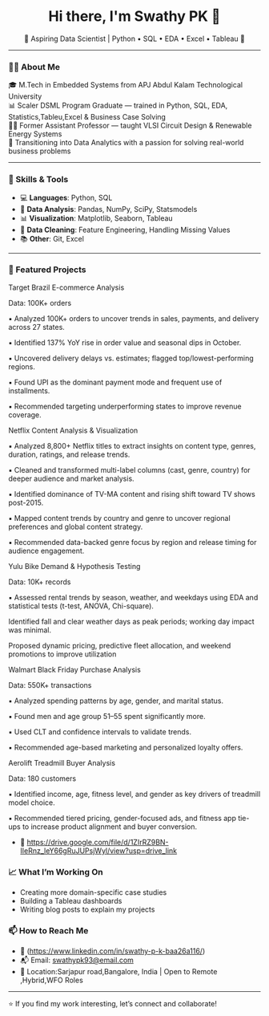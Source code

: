 <h1 align="center">Hi there, I'm Swathy PK 👋</h1>

<p align="center">
  🌟 Aspiring Data Scientist | Python • SQL • EDA • Excel • Tableau 🌟  
</p>

---

### 👩‍💻 About Me

🎓 M.Tech in Embedded Systems from APJ Abdul Kalam Technological University  
📊 Scaler DSML Program Graduate — trained in Python, SQL, EDA, Statistics,Tableu,Excel  & Business Case Solving  
🧑‍🏫 Former Assistant Professor — taught VLSI Circuit Design & Renewable Energy Systems  
🎯 Transitioning into Data Analytics with a passion for solving real-world business problems  

---

### 🚀 Skills & Tools

- 💻 **Languages**: Python, SQL  
- 🧪 **Data Analysis**: Pandas, NumPy, SciPy, Statsmodels  
- 📊 **Visualization**: Matplotlib, Seaborn, Tableau  
- 🧼 **Data Cleaning**: Feature Engineering, Handling Missing Values  
- 📚 **Other**: Git, Excel

---

### 📌 Featured Projects


Target Brazil E-commerce Analysis

Data: 100K+ orders
 
▪ Analyzed 100K+ orders to uncover trends in sales, payments, and delivery across 27 states.

▪ Identified 137% YoY rise in order value and seasonal dips in October.

▪ Uncovered delivery delays vs. estimates; flagged top/lowest-performing regions.

▪ Found UPI as the dominant payment mode and frequent use of installments.

▪ Recommended targeting underperforming states to improve revenue coverage.

Netflix Content Analysis & Visualization

▪ Analyzed 8,800+ Netflix titles to extract insights on content type, genres, duration, ratings, and release trends.

▪ Cleaned and transformed multi-label columns (cast, genre, country) for deeper audience and market analysis.

▪ Identified dominance of TV-MA content and rising shift toward TV shows post-2015.

▪ Mapped content trends by country and genre to uncover regional preferences and global content strategy.

▪ Recommended data-backed genre focus by region and release timing for audience engagement.

Yulu Bike Demand & Hypothesis Testing

Data: 10K+ records
 
▪ Assessed rental trends by season, weather, and weekdays using EDA and statistical tests (t-test, ANOVA,
Chi-square).

Identified fall and clear weather days as peak periods; working day impact was minimal.

Proposed dynamic pricing, predictive fleet allocation, and weekend promotions to improve utilization

Walmart Black Friday Purchase Analysis

 Data: 550K+ transactions
 
▪ Analyzed spending patterns by age, gender, and marital status.

▪ Found men and age group 51–55 spent significantly more.

▪ Used CLT and confidence intervals to validate trends.

▪ Recommended age-based marketing and personalized loyalty offers.


Aerolift Treadmill Buyer Analysis

 Data: 180 customers
 
▪ Identified income, age, fitness level, and gender as key drivers of treadmill model choice.

▪ Recommended tiered pricing, gender-focused ads, and fitness app tie-ups to increase product alignment and
buyer conversion.
- 🔗 https://drive.google.com/file/d/1ZIrRZ9BN-IIeRnz_leY66gRuJUPsjWyl/view?usp=drive_link
  
### 📈 What I’m Working On

- Creating more domain-specific case studies  
- Building a Tableau dashboards   
- Writing blog posts to explain my projects



### 📫 How to Reach Me

- 🔗 (https://www.linkedin.com/in/swathy-p-k-baa26a116/)
- 📬 Email: swathypk93@email.com  
- 📍 Location:Sarjapur road,Bangalore, India | Open to Remote ,Hybrid,WFO  Roles
  

---

⭐️ If you find my work interesting, let’s connect and collaborate!
